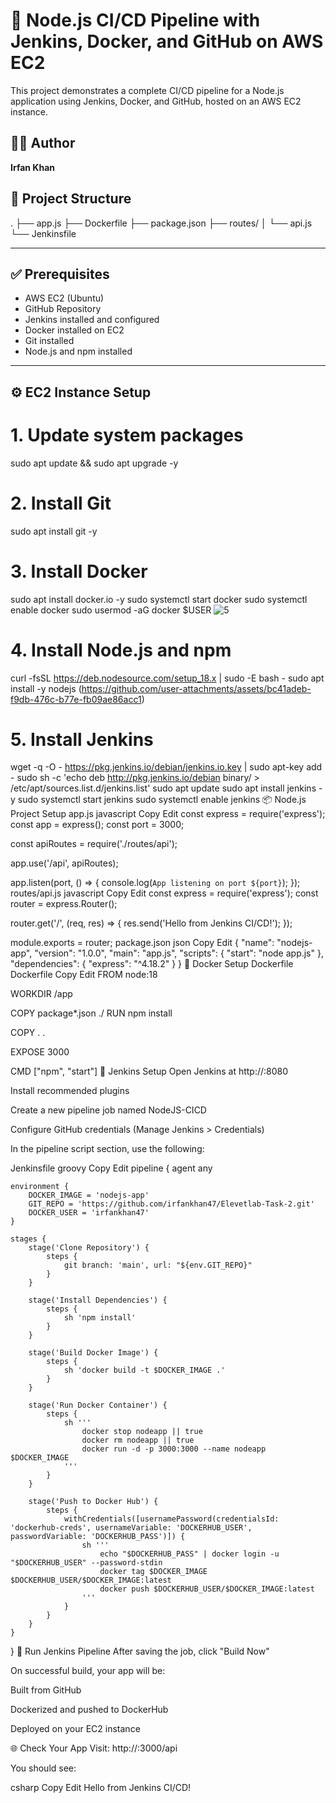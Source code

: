 # 🚀 Node.js CI/CD Pipeline with Jenkins, Docker, and GitHub on AWS EC2

This project demonstrates a complete CI/CD pipeline for a Node.js application using Jenkins, Docker, and GitHub, hosted on an AWS EC2 instance.

## 🧑‍💻 Author
**Irfan Khan**

## 📁 Project Structure

. ├── app.js ├── Dockerfile ├── package.json ├── routes/ │ └── api.js └── Jenkinsfile

---

## ✅ Prerequisites

- AWS EC2 (Ubuntu)
- GitHub Repository
- Jenkins installed and configured
- Docker installed on EC2
- Git installed
- Node.js and npm installed

---

## ⚙️ EC2 Instance Setup

# 1. Update system packages
sudo apt update && sudo apt upgrade -y

# 2. Install Git
sudo apt install git -y

# 3. Install Docker
sudo apt install docker.io -y
sudo systemctl start docker
sudo systemctl enable docker
sudo usermod -aG docker $USER
![5](https://github.com/user-attachments/assets/175457e3-7a56-4af7-a1e8-2ce0567acc05)

# 4. Install Node.js and npm

curl -fsSL https://deb.nodesource.com/setup_18.x | sudo -E bash -
sudo apt install -y nodejs
(https://github.com/user-attachments/assets/bc41adeb-f9db-476c-b77e-fb09ae86acc1)

# 5. Install Jenkins
wget -q -O - https://pkg.jenkins.io/debian/jenkins.io.key | sudo apt-key add -
sudo sh -c 'echo deb http://pkg.jenkins.io/debian binary/ > \
    /etc/apt/sources.list.d/jenkins.list'
sudo apt update
sudo apt install jenkins -y
sudo systemctl start jenkins
sudo systemctl enable jenkins
📦 Node.js Project Setup
app.js
javascript
Copy
Edit
const express = require('express');
const app = express();
const port = 3000;

const apiRoutes = require('./routes/api');

app.use('/api', apiRoutes);

app.listen(port, () => {
    console.log(`App listening on port ${port}`);
});
routes/api.js
javascript
Copy
Edit
const express = require('express');
const router = express.Router();

router.get('/', (req, res) => {
    res.send('Hello from Jenkins CI/CD!');
});

module.exports = router;
package.json
json
Copy
Edit
{
  "name": "nodejs-app",
  "version": "1.0.0",
  "main": "app.js",
  "scripts": {
    "start": "node app.js"
  },
  "dependencies": {
    "express": "^4.18.2"
  }
}
🐳 Docker Setup
Dockerfile
Dockerfile
Copy
Edit
FROM node:18

WORKDIR /app

COPY package*.json ./
RUN npm install

COPY . .

EXPOSE 3000

CMD ["npm", "start"]
🔧 Jenkins Setup
Open Jenkins at http://<your-ec2-public-ip>:8080

Install recommended plugins

Create a new pipeline job named NodeJS-CICD

Configure GitHub credentials (Manage Jenkins > Credentials)

In the pipeline script section, use the following:

Jenkinsfile
groovy
Copy
Edit
pipeline {
    agent any

    environment {
        DOCKER_IMAGE = 'nodejs-app'
        GIT_REPO = 'https://github.com/irfankhan47/Elevetlab-Task-2.git'
        DOCKER_USER = 'irfankhan47'
    }

    stages {
        stage('Clone Repository') {
            steps {
                git branch: 'main', url: "${env.GIT_REPO}"
            }
        }

        stage('Install Dependencies') {
            steps {
                sh 'npm install'
            }
        }

        stage('Build Docker Image') {
            steps {
                sh 'docker build -t $DOCKER_IMAGE .'
            }
        }

        stage('Run Docker Container') {
            steps {
                sh '''
                    docker stop nodeapp || true
                    docker rm nodeapp || true
                    docker run -d -p 3000:3000 --name nodeapp $DOCKER_IMAGE
                '''
            }
        }

        stage('Push to Docker Hub') {
            steps {
                withCredentials([usernamePassword(credentialsId: 'dockerhub-creds', usernameVariable: 'DOCKERHUB_USER', passwordVariable: 'DOCKERHUB_PASS')]) {
                    sh '''
                        echo "$DOCKERHUB_PASS" | docker login -u "$DOCKERHUB_USER" --password-stdin
                        docker tag $DOCKER_IMAGE $DOCKERHUB_USER/$DOCKER_IMAGE:latest
                        docker push $DOCKERHUB_USER/$DOCKER_IMAGE:latest
                    '''
                }
            }
        }
    }
}
🚀 Run Jenkins Pipeline
After saving the job, click "Build Now"

On successful build, your app will be:

Built from GitHub

Dockerized and pushed to DockerHub

Deployed on your EC2 instance

🌐 Check Your App
Visit: http://<your-ec2-ip>:3000/api

You should see:

csharp
Copy
Edit
Hello from Jenkins CI/CD!
